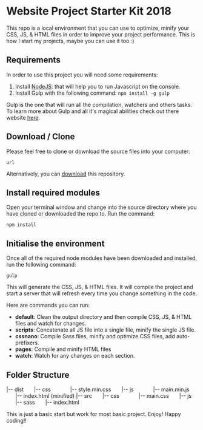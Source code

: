 # Website Project Starter Kit 2018

This repo is a local environment that you can use to optimize, minify your CSS, JS, & HTML files in order to improve your project performance. This is how I start my projects, maybe you can use it too :)

## Requirements
In order to use this project you will need some requirements:
1. Install [NodeJS](https://nodejs.org/en/): that will help you to run Javascript on the console.
2. Install Gulp with the following command: ```npm install -g gulp```

Gulp is the one that will run all the compilation, watchers and others tasks. To learn more about Gulp and all it's magical abilities check out there website [here](https://gulpjs.com/).

## Download / Clone

Please feel free to clone or download the source files into your computer:

```url```

Alternatively, you can [download](url) this repository.

## Install required modules
Open your terminal window and change into the source directory where you have cloned or downloaded the repo to. Run the command:

```npm install```

## Initialise the environment
Once all of the required node modules have been downloaded and installed, run the following command:

```gulp```

This will generate the CSS, JS, & HTML files. It will compile the project and start a server that will refresh every time you change something in the code.

Here are commands you can run:
* __default__: Clean the output directory and then compile CSS, JS, & HTML files and watch for changes.
* __scripts__: Concatenate all JS file into a single file, minify the single JS file.
* __cssnano__: Compile Sass files, minify and optimize CSS files, add auto-prefixers.
* __pages__: Compile and minify HTML files
* __watch__: Watch for any changes on each section.

## Folder Structure

|-- dist
&nbsp;&nbsp;&nbsp;&nbsp;&nbsp;&nbsp;|-- css
&nbsp;&nbsp;&nbsp;&nbsp;&nbsp;&nbsp;&nbsp;&nbsp;&nbsp;&nbsp;&nbsp;&nbsp;|-- style.min.css
&nbsp;&nbsp;&nbsp;&nbsp;&nbsp;&nbsp;|-- js
&nbsp;&nbsp;&nbsp;&nbsp;&nbsp;&nbsp;&nbsp;&nbsp;&nbsp;&nbsp;&nbsp;&nbsp;|-- main.min.js
&nbsp;&nbsp;&nbsp;&nbsp;&nbsp;&nbsp;|-- index.html (minified)
|-- src
&nbsp;&nbsp;&nbsp;&nbsp;&nbsp;&nbsp;|-- css
&nbsp;&nbsp;&nbsp;&nbsp;&nbsp;&nbsp;&nbsp;&nbsp;&nbsp;&nbsp;&nbsp;&nbsp;|-- main.css
&nbsp;&nbsp;&nbsp;&nbsp;&nbsp;&nbsp;|-- js
&nbsp;&nbsp;&nbsp;&nbsp;&nbsp;&nbsp;|-- sass
&nbsp;&nbsp;&nbsp;&nbsp;&nbsp;&nbsp;|-- index.html

This is just a basic start but work for most basic project. Enjoy!
Happy coding!!
